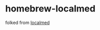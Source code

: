 homebrew-localmed
=================

folked from [localmed]

[localmed]:https://github.com/localmed/homebrew-tap